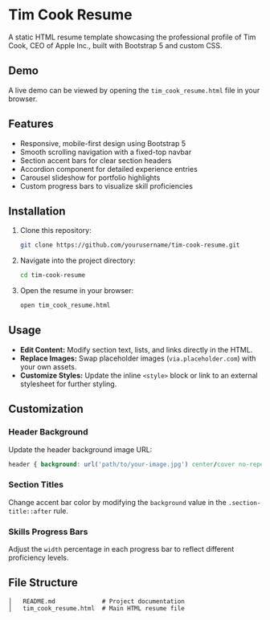 # Tim Cook Resume

A static HTML resume template showcasing the professional profile of Tim Cook, CEO of Apple Inc., built with Bootstrap 5 and custom CSS.

## Demo

A live demo can be viewed by opening the `tim_cook_resume.html` file in your browser.

## Features

- Responsive, mobile-first design using Bootstrap 5
- Smooth scrolling navigation with a fixed-top navbar
- Section accent bars for clear section headers
- Accordion component for detailed experience entries
- Carousel slideshow for portfolio highlights
- Custom progress bars to visualize skill proficiencies

## Installation

1. Clone this repository:
   ```bash
   git clone https://github.com/yourusername/tim-cook-resume.git
   ```
2. Navigate into the project directory:
   ```bash
   cd tim-cook-resume
   ```
3. Open the resume in your browser:
   ```bash
   open tim_cook_resume.html
   ```

## Usage

- **Edit Content:** Modify section text, lists, and links directly in the HTML.
- **Replace Images:** Swap placeholder images (`via.placeholder.com`) with your own assets.
- **Customize Styles:** Update the inline `<style>` block or link to an external stylesheet for further styling.

## Customization

### Header Background

Update the header background image URL:
```css
header { background: url('path/to/your-image.jpg') center/cover no-repeat; }
```

### Section Titles

Change accent bar color by modifying the `background` value in the `.section-title::after` rule.

### Skills Progress Bars

Adjust the `width` percentage in each progress bar to reflect different proficiency levels.

## File Structure

```
│   README.md             # Project documentation
│   tim_cook_resume.html  # Main HTML resume file
```